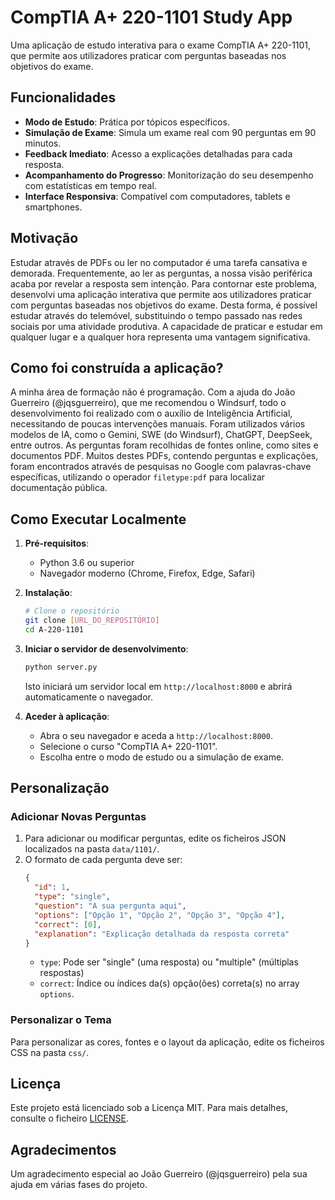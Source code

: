 # CompTIA A+ 220-1101 Study App

Uma aplicação de estudo interativa para o exame CompTIA A+ 220-1101, que permite aos utilizadores praticar com perguntas baseadas nos objetivos do exame.

## Funcionalidades

- **Modo de Estudo**: Prática por tópicos específicos.
- **Simulação de Exame**: Simula um exame real com 90 perguntas em 90 minutos.
- **Feedback Imediato**: Acesso a explicações detalhadas para cada resposta.
- **Acompanhamento do Progresso**: Monitorização do seu desempenho com estatísticas em tempo real.
- **Interface Responsiva**: Compatível com computadores, tablets e smartphones.

## Motivação

Estudar através de PDFs ou ler no computador é uma tarefa cansativa e demorada. Frequentemente, ao ler as perguntas, a nossa visão periférica acaba por revelar a resposta sem intenção. Para contornar este problema, desenvolvi uma aplicação interativa que permite aos utilizadores praticar com perguntas baseadas nos objetivos do exame. Desta forma, é possível estudar através do telemóvel, substituindo o tempo passado nas redes sociais por uma atividade produtiva. A capacidade de praticar e estudar em qualquer lugar e a qualquer hora representa uma vantagem significativa.

## Como foi construída a aplicação?

A minha área de formação não é programação. Com a ajuda do João Guerreiro (@jqsguerreiro), que me recomendou o Windsurf, todo o desenvolvimento foi realizado com o auxílio de Inteligência Artificial, necessitando de poucas intervenções manuais. Foram utilizados vários modelos de IA, como o Gemini, SWE (do Windsurf), ChatGPT, DeepSeek, entre outros.
As perguntas foram recolhidas de fontes online, como sites e documentos PDF. Muitos destes PDFs, contendo perguntas e explicações, foram encontrados através de pesquisas no Google com palavras-chave específicas, utilizando o operador `filetype:pdf` para localizar documentação pública.

## Como Executar Localmente

1. **Pré-requisitos**:
   - Python 3.6 ou superior
   - Navegador moderno (Chrome, Firefox, Edge, Safari)

2. **Instalação**:
   ```bash
   # Clone o repositório
   git clone [URL_DO_REPOSITÓRIO]
   cd A-220-1101
   ```

3. **Iniciar o servidor de desenvolvimento**:
   ```bash
   python server.py
   ```
   Isto iniciará um servidor local em `http://localhost:8000` e abrirá automaticamente o navegador.

4. **Aceder à aplicação**:
   - Abra o seu navegador e aceda a `http://localhost:8000`.
   - Selecione o curso "CompTIA A+ 220-1101".
   - Escolha entre o modo de estudo ou a simulação de exame.

## Personalização

### Adicionar Novas Perguntas

1. Para adicionar ou modificar perguntas, edite os ficheiros JSON localizados na pasta `data/1101/`.
2. O formato de cada pergunta deve ser:
   ```json
   {
     "id": 1,
     "type": "single",
     "question": "A sua pergunta aqui",
     "options": ["Opção 1", "Opção 2", "Opção 3", "Opção 4"],
     "correct": [0],
     "explanation": "Explicação detalhada da resposta correta"
   }
   ```
   - `type`: Pode ser "single" (uma resposta) ou "multiple" (múltiplas respostas)
   - `correct`: Índice ou índices da(s) opção(ões) correta(s) no array `options`.

### Personalizar o Tema

Para personalizar as cores, fontes e o layout da aplicação, edite os ficheiros CSS na pasta `css/`.

## Licença

Este projeto está licenciado sob a Licença MIT. Para mais detalhes, consulte o ficheiro [LICENSE](LICENSE).

## Agradecimentos

Um agradecimento especial ao João Guerreiro (@jqsguerreiro) pela sua ajuda em várias fases do projeto.
